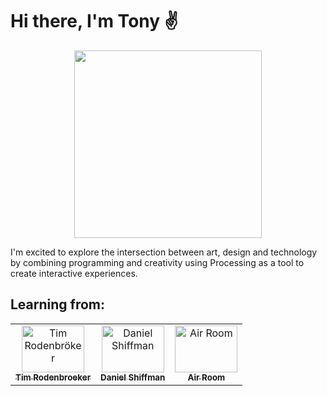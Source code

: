 # Hi there, I'm Tony :v:
<p align="center">
  <a href="https://processing.org/">
    <img src="https://upload.wikimedia.org/wikipedia/commons/thumb/c/cb/Processing_2021_logo.svg/320px-Processing_2021_logo.svg.png" height="300px">
  </a>
</p>

I'm excited to explore the intersection between art, design and technology by combining programming and creativity using Processing as a tool to create interactive experiences.

## Learning from:
<table>
  <tr>
    <td align="center"><a href="https://timrodenbroeker.de/"><img src="https://timrodenbroeker.de/wp-content/uploads/2021/01/tim-9.jpg" width="100px;" height="75px;" alt="Tim Rodenbröker"/><br /><sub><b>Tim Rodenbroeker</b></sub></a></td>
    <td align="center"><a href="https://thecodingtrain.com/"><img src="https://etapes.com/app/uploads/2010/08/interview-de-daniel-shiffman-au-festival-offf.jpg" width="100px;" height="75px;" alt="Daniel Shiffman"/><br /><sub><b>Daniel Shiffman</b></sub></a></td>
    <td align="center"><a href="https://www.youtube.com/@Airroom"><img src="https://yt3.googleusercontent.com/ytc/AGIKgqMCLXfuBHQMHY9nF5ZZL4sAfJ13AWcVqHZa39r0=s176-c-k-c0x00ffffff-no-rj" width="100px;" height="75px;" alt="Air Room"/><br /><sub><b>Air Room</b></sub></a></td>
  </tr>
</table>


<!--
**Tony-RG/Tony-RG** is a ✨ _special_ ✨ repository because its `README.md` (this file) appears on your GitHub profile.

Here are some ideas to get you started:

- 🔭 I’m currently working on ...
- 🌱 I’m currently learning ...
- 👯 I’m looking to collaborate on ...
- 🤔 I’m looking for help with ...
- 💬 Ask me about ...
- 📫 How to reach me: ...
- 😄 Pronouns: ...
- ⚡ Fun fact: ...
-->
